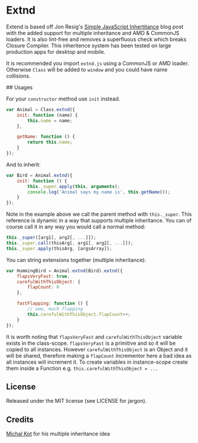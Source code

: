 # Extnd

Extend is based off Jon Resig's [Simple JavaScript Inhertitance](http://ejohn.org/blog/simple-javascript-inheritance/)  blog post with the added support for multiple inheritance and AMD & CommonJS loaders. It is also lint-free and removes a superfluous check which breaks Closure Compiler. This inheritence system has been tested on large production apps for desktop and mobile.

It is recommended you import `extnd.js` using a CommonJS or AMD loader. Otherwise `Class` will be added to `window` and you could have name collisions.

## Usages

For your `constructor` method use `init` instead.

```javascript
var Animal = Class.extnd({
	init: function (name) {
		this.name = name;
	},

	getName: function () {
		return this.name;
	}
});
```

And to inherit:

```javascript
var Bird = Animal.extnd({
	init: function () {
		this._super.apply(this, arguments);
		console.log('Animal says my name is', this.getName());
	}
});
```
	
Note in the example above we call the parent method with `this._super`. This reference is dynamic in a way that supports multiple inheritance. You can of course call it in any way you would call a normal method:

```javascript
this._super([arg1[, arg2[, ...]]);
this._super.call(thisArg[, arg1[, arg2[, ...]]);
this._super.apply(thisArg, [argsArray]);
```

You can string extensions together (multiple inheritance):

```javascript
var HummingBird = Animal.extnd(Bird).extnd({
	flapsVeryFast: true,
	carefulWithThisObject: {
		flapCount: 0
	},

	fastFlapping: function () {
		// wow, much flapping
		this.carefulWithThisObject.flapCount++;
	}
});
```

It is worth noting that `flapsVeryFast` and `carefulWithThisObject` variable exists in the class-scope. `flapsVeryFast` is a primitive and so it will be copied to all instances. However `carefulWithThisObject` is an Object and it will be shared, therefore making a `flapCount` incrementor here a bad idea as all instances will increment it. To create variables in instance-scope create them inside a Function e.g. `this.carefulWithThisObject = ...`

## License

Released under the MIT license (see LICENSE for jargon).

## Credits

[Michal Kot](https://github.com/michalkot) for his multiple inheritance idea

